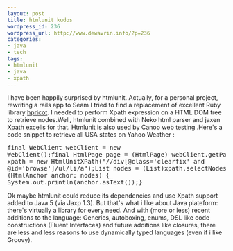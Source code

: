 ```yaml
--- 
layout: post
title: htmlunit kudos
wordpress_id: 236
wordpress_url: http://www.dewavrin.info/?p=236
categories: 
- java
- tech
tags: 
- htmlunit
- java
- xpath
---
```

I have been happily surprised by htmlunit. Actually, for a personal project, rewriting a rails app to Seam I tried to find a replacement of excellent Ruby library [hpricot](http://code.whytheluckystiff.net/hpricot/ "Hpricot"). I needed to perform Xpath expression on a HTML DOM tree to retrieve nodes.Well, htmlunit combined with Neko html parser and jaxen Xpath excells for that. Htmlunit is also used by Canoo web testing .Here's a code snippet to retrieve all USA states on Yahoo Weather :<pre lang="java">final WebClient webClient = new WebClient();final HtmlPage page = (HtmlPage) webClient.getPage("http://weather.yahoo.com/regional/USXX.html");HtmlUnitXPath xpath = new HtmlUnitXPath("//div[@class='clearfix' and @id='browse']/ul/li/a");List nodes = (List)xpath.selectNodes(page);for (HtmlAnchor anchor: nodes) {       System.out.println(anchor.asText());}</pre>Ok maybe htmlunit could reduce its dependencies and use Xpath support added to Java 5 (via Jaxp 1.3). But that's what i like about Java plateform: there's virtually a library for every need. And with (more or less) recent additions to the language: Generics, autoboxing, enums, DSL like code constructions (Fluent Interfaces) and future additions like closures, there are less and less reasons to use dynamically typed languages (even if i like Groovy).
